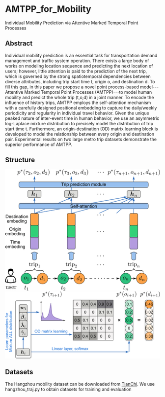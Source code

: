 # AMTPP_for_Mobility
Individual Mobility Prediction via Attentive Marked Temporal Point Processes

## Abstract
Individual mobility prediction is an essential task for transportation demand management and traffic system operation. There exists a large body of works on modeling location sequence and predicting the next location of users; however, little attention is paid to the prediction of the next trip, which is governed by the strong spatiotemporal dependencies between diverse attributes, including trip start time t, origin o, and destination d. To fill this gap, in this paper we propose a novel point process-based model---Attentive Marked Temporal Point Processes (AMTPP)---to model human mobility and predict the whole trip (t,o,d) in a joint manner. To encode the influence of history trips, AMTPP employs the self-attention mechanism with a carefully designed positional embedding to capture the daily/weekly periodicity and regularity in individual travel behavior. Given the unique peaked nature of inter-event time in human behavior, we use an asymmetric log-Laplace mixture distribution to precisely model the distribution of trip start time t. Furthermore, an origin-destination (OD) matrix learning block is developed to model the relationship between every origin and destination pair. Experimental results on two large metro trip datasets demonstrate the superior performance of AMTPP.

## Structure

<img src="https://github.com/Kaimaoge/AMTPP_for_Mobility/blob/master/fig/fig2-encoder2-1.png" width="800">
<img src="https://github.com/Kaimaoge/AMTPP_for_Mobility/blob/master/fig/fig2-emission2-1.png" width="800">

## Datasets
The Hangzhou mobility dataset can be downloaded from [TianChi](https://www.kaggle.com/zjplab/hangzhou-metro-traffic-prediction/activity). We use hangzhou_traj.py to obtain datasets for training and evaluation
